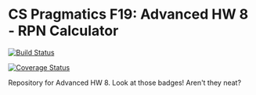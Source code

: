 # CS Pragmatics F19: Advanced HW 8 - RPN Calculator

[![Build Status](https://travis-ci.org/khanm3/csprag-f19-rpn-advanced-hw.svg?branch=master)](https://travis-ci.org/khanm3/csprag-f19-rpn-advanced-hw)

[![Coverage Status](https://coveralls.io/repos/github/khanm3/csprag-f19-rpn-advanced-hw/badge.svg)](https://coveralls.io/github/khanm3/csprag-f19-rpn-advanced-hw)

Repository for Advanced HW 8. Look at those badges! Aren't they neat?

